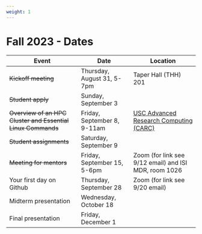 ```yaml
---
weight: 1
---
```


# Fall 2023 - Dates

| Event                                                       | Date                        | Location                                                                                             |
| ----------------------------------------------------------- | --------------------------- | ---------------------------------------------------------------------------------------------------- |
| ~~Kickoff meeting~~                                         | Thursday, August 31, 5-7pm  | Taper Hall (THH) 201                                                                                 |
| ~~Student apply~~                                           | Sunday, September 3         |                                                                                                      |
| ~~Overview of an HPC Cluster and Essential Linux Commands~~ | Friday, September 8, 9-11am | [USC Advanced Research Computing (CARC)](https://www.carc.usc.edu/education-and-resources/workshops) |
| ~~Student assignments~~                                     | Saturday, September 9       |                                                                                                      |
| ~~Meeting for mentors~~                                     | Friday, September 15, 5-6pm | Zoom (for link see 9/12 email) and ISI MDR, room 1026                                                |
| Your first day on Github                                    | Thursday, September 28      | Zoom (for link see 9/20 email)                                                                       |
| Midterm presentation                                        | Wednesday, October 18       |                                                                                                      |
| Final presentation                                          | Friday, December 1          |                                                                                                      |
